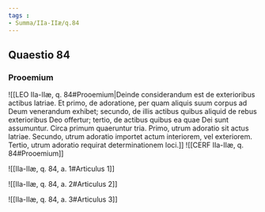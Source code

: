 ```yaml
---
tags : 
- Summa/IIa-IIæ/q.84
---
```


## Quaestio 84

### Prooemium

![[LEO IIa-IIæ, q. 84#Prooemium|Deinde considerandum est de exterioribus actibus latriae. Et primo, de adoratione, per quam aliquis suum corpus ad Deum venerandum exhibet; secundo, de illis actibus quibus aliquid de rebus exterioribus Deo offertur; tertio, de actibus quibus ea quae Dei sunt assumuntur. Circa primum quaeruntur tria. Primo, utrum adoratio sit actus latriae. Secundo, utrum adoratio importet actum interiorem, vel exteriorem. Tertio, utrum adoratio requirat determinationem loci.]]
![[CERF IIa-IIæ, q. 84#Prooemium]]

![[IIa-IIæ, q. 84, a. 1#Articulus 1]]

![[IIa-IIæ, q. 84, a. 2#Articulus 2]]

![[IIa-IIæ, q. 84, a. 3#Articulus 3]]

